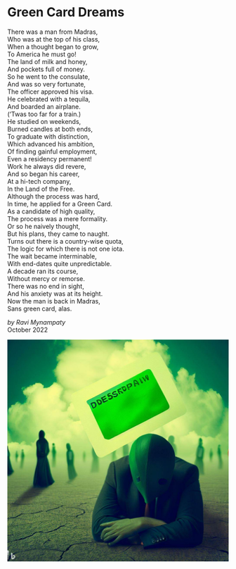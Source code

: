 # Green Card Dreams

There was a man from Madras,  
Who was at the top of his class,  
When a thought began to grow,  
To America he must go!  
The land of milk and honey,  
And pockets full of money.  
So he went to the consulate,  
And was so very fortunate,  
The officer approved his visa.  
He celebrated with a tequila,  
And boarded an airplane.  
(‘Twas too far for a train.)  
He studied on weekends,  
Burned candles at both ends,  
To graduate with distinction,  
Which advanced his ambition,  
Of finding gainful employment,  
Even a residency permanent!   
Work he always did revere,  
And so began his career,  
At a hi-tech company,  
In the Land of the Free.  
Although the process was hard,  
In time, he applied for a Green Card.  
As a candidate of high quality,  
The process was a mere formality.  
Or so he naively thought,  
But his plans, they came to naught.  
Turns out there is a country-wise quota,  
The logic for which there is not one iota.   
The wait became interminable,  
With end-dates quite unpredictable.  
A decade ran its course,  
Without mercy or remorse.  
There was no end in sight,  
And his anxiety was at its height.  
Now the man is back in Madras,  
Sans green card, alas.  

_by Ravi Mynampaty_  
October 2022  

<img src="../poems/assets/images/gc1.jpeg" alt="Shattered Green Card DReams" title="Shattered Green Card DReams">  
